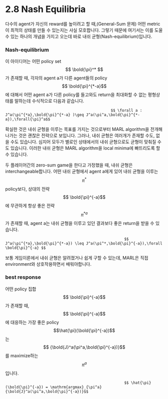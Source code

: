 # 2.8 Nash Equilibria

다수의 agent가 자신의 reward를 높이려고 할 때,\(General-Sum 문제\) 어떤 metric이 최적의 상태를 만들 수 있는지는 사실 모호합니다. 그렇기 때문에 여기서는 이를 도울 수 있는 하나의 개념을 가지고 오는데 바로 내쉬 균형\(Nash-equilibrium\)입니다.

### Nash-equilibrium

이 아이디어는 어떤 policy set $$ \bold{\pi}^*  $$가 존재할 때, 각자의 agent a가 다른 agent들의 policy $$ \bold{\pi}^{*-a}$$에 대해서 어떤 agent a가 다른 policy를 들고와도 return을 최대화할 수 없는 평형상태를 말하는데 수식적으로 다음과 같습니다.

                                                   $$ \forall a : J^a(\pi^{*a},\bold{\pi}^{*-a} )\geq J^a(\pi^a,\bold{\pi}^{*-a}),\forall{\pi}^a$$

확실한 것은 내쉬 균형을 이루는 목표를 가지는 것으로부터 MARL algorithm을 전개해나가는 것은 괜찮은 전략으로 보입니다. 그러나, 내쉬 균형은 여러개가 존재할 수도, 없을 수도 있습니다. 심지어 모두가 별로인 상태에서의 내쉬 균형으로도 균형이 맞춰질 수도 있습니다. 이러한 내쉬 균형은 MARL algorithm을 local minima에 빠뜨리도록 할 수 있습니다.

두 플레이어간의 zero-sum game을 한다고 가정했을 때, 내쉬 균형은 interchangeable합니다. 어떤 내쉬 균형에서 agent a에게 있어 내쉬 균형을 이루는 $$ \pi^{*}$$ policy보다, 상대의 전략 $$ \bold{\pi}^{-a}$$에 무관하게 항상 좋은 전략 $$ \pi ^{*a}$$ 가 존재할 때, agent a는 내쉬 균형을 이루고 있던 결과보다 좋은 return을 받을 수 있습니다. 

                                                         $$ J^a(\pi^{*a},\bold{\pi}^{*-a}) \leq J^a(\pi^*,\bold{\pi}^{-a}),\forall \bold{\pi}^{-a} $$

보통 게임이론에서 내쉬 균형은 알려졌거나 쉽게 구할 수 있는데, MARL은 직접 environment와 상호작용하면서 배워야합니다.

### best response

어떤 policy 집합 $$ \bold{\pi}^{-a}$$가 존재할 때, $$ \bold{\pi}^{-a}$$에 대응하는 가장 좋은 policy $$\hat{\pi}(\bold{\pi}^{-a})$$는 $$ {\bold{J}^a(\pi^a,\bold{\pi}^{-a})}$$를 maximize하는 $${\pi}^{a}$$입니다.

                                                         $$ \hat{\pi}(\bold{\pi}^{-a}) = \mathrm{argmax}_{\pi^a}{\bold{J}^a(\pi^a,\bold{\pi}^{-a})}$$

